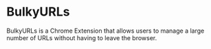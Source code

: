 # BulkyURLs
BulkyURLs is a Chrome Extension that allows users to manage a large number of URLs without having to leave the browser.